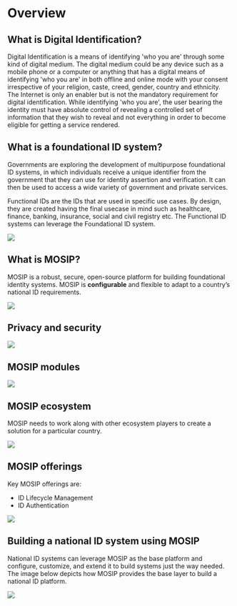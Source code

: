 # Overview

## What is Digital Identification?

Digital Identification is a means of identifying 'who you are' through some kind of digital medium. The digital medium could be any device such as a mobile phone or a computer or anything that has a digital means of identifying 'who you are' in both offline and online mode with your consent irrespective of your religion, caste, creed, gender, country and ethnicity. The Internet is only an enabler but is not the mandatory requirement for digital identification. While identifying 'who you are', the user bearing the identity must have absolute control of revealing a controlled set of information that they wish to reveal and not everything in order to become eligible for getting a service rendered.

## What is a foundational ID system?

Governments are exploring the development of multipurpose foundational ID systems, in which individuals receive a unique identifier from the government that they can use for identity assertion and verification. It can then be used to access a wide variety of government and private services.

Functional IDs are the IDs that are used in specific use cases. By design, they are created having the final usecase in mind such as healthcare, finance, banking, insurance, social and civil registry etc. The Functional ID systems can leverage the Foundational ID system.

![](\_images/foundational-id-systems.jpg)

## What is MOSIP?

MOSIP is a robust, secure, open-source platform for building foundational identity systems. MOSIP is **configurable** and flexible to adapt to a country’s national ID requirements.

![](\_images/mosip-features.jpg)

## Privacy and security

![](\_images/privacy-and-security.jpg)

## MOSIP modules

![](\_images/all-modules.jpg)

## MOSIP ecosystem

MOSIP needs to work along with other ecosystem players to create a solution for a particular country.

![](\_images/mosip-ecosystem.jpg)

## MOSIP offerings

Key MOSIP offerings are:

* ID Lifecycle Management
* ID Authentication

![](\_images/mosip-offerings.jpg)

## Building a national ID system using MOSIP

National ID systems can leverage MOSIP as the base platform and configure, customize, and extend it to build systems just the way needed. The image below depicts how MOSIP provides the base layer to build a national ID platform.

![](\_images/layers.png)
